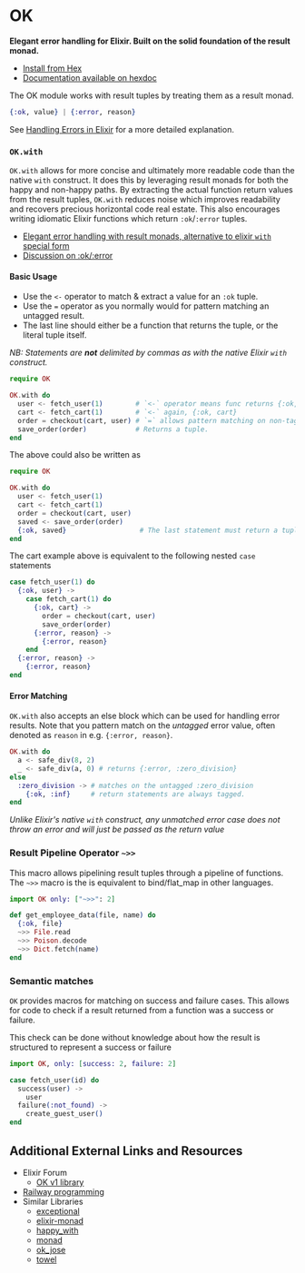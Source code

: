 # OK

**Elegant error handling for Elixir. Built on the solid foundation of the result monad.**

- [Install from Hex](https://hex.pm/packages/ok)
- [Documentation available on hexdoc](https://hexdocs.pm/ok)

The OK module works with result tuples by treating them as a result monad.

```elixir
{:ok, value} | {:error, reason}
```

See [Handling Errors in Elixir](http://insights.workshop14.io/2015/10/18/handling-errors-in-elixir-no-one-say-monad.html) for a more detailed explanation.

### `OK.with`

`OK.with` allows for more concise and ultimately more readable code than the native `with` construct. It does this by leveraging result monads for both the happy and non-happy paths. By extracting the actual function return values from the result tuples, `OK.with` reduces noise which improves readability and recovers precious horizontal code real estate. This also encourages writing idiomatic Elixir functions which return `:ok`/`:error` tuples.

* [Elegant error handling with result monads, alternative to elixir `with` special form](https://elixirforum.com/t/elegant-error-handling-with-result-monads-alternative-to-elixir-with-special-form/3264/1)
* [Discussion on :ok/:error](https://elixirforum.com/t/usage-of-ok-result-error-vs-some-result-none/3253)

#### Basic Usage

* Use the `<-` operator to match & extract a value for an `:ok` tuple.
* Use the `=` operator as you normally would for pattern matching an untagged result.
* The last line should either be a function that returns the tuple, or the literal tuple itself.

_NB: Statements are **not** delimited by commas as with the native Elixir `with` construct._

```elixir
require OK

OK.with do
  user <- fetch_user(1)        # `<-` operator means func returns {:ok, user}
  cart <- fetch_cart(1)        # `<-` again, {:ok, cart}
  order = checkout(cart, user) # `=` allows pattern matching on non-tagged funcs
  save_order(order)            # Returns a tuple.
end
```

The above could also be written as

```elixir
require OK

OK.with do
  user <- fetch_user(1)
  cart <- fetch_cart(1)
  order = checkout(cart, user)
  saved <- save_order(order)
  {:ok, saved}                  # The last statement must return a tuple.
end
```

The cart example above is equivalent to the following nested `case` statements

```elixir
case fetch_user(1) do
  {:ok, user} ->
    case fetch_cart(1) do
      {:ok, cart} ->
        order = checkout(cart, user)
        save_order(order)
      {:error, reason} ->
        {:error, reason}
    end
  {:error, reason} ->
    {:error, reason}
end
```

####  Error Matching

`OK.with` also accepts an else block which can be used for handling error results. Note that you pattern match on the _untagged_ error value, often denoted as `reason` in e.g. `{:error, reason}`.

```elixir
OK.with do
  a <- safe_div(8, 2)
  _ <- safe_div(a, 0) # returns {:error, :zero_division}
else
  :zero_division -> # matches on the untagged :zero_division
    {:ok, :inf}     # return statements are always tagged.
end
```

*Unlike Elixir's native `with` construct, any unmatched error case does not throw an error and will just be passed as the return value*

### Result Pipeline Operator `~>>`

This macro allows pipelining result tuples through a pipeline of functions.
The `~>>` macro is the is equivalent to bind/flat_map in other languages.

```elixir
import OK only: ["~>>": 2]

def get_employee_data(file, name) do
  {:ok, file}
  ~>> File.read
  ~>> Poison.decode
  ~>> Dict.fetch(name)
end
```

### Semantic matches

`OK` provides macros for matching on success and failure cases.
This allows for code to check if a result returned from a function was a success or failure.

This check can be done without knowledge about how the result is structured to represent a success or failure

```elixir
import OK, only: [success: 2, failure: 2]

case fetch_user(id) do
  success(user) ->
    user
  failure(:not_found) ->
    create_guest_user()
end
```

## Additional External Links and Resources

* Elixir Forum
  * [OK v1 library](https://elixirforum.com/t/ok-elegant-error-handling-for-elixir-pipelines-version-1-0-released/1932/)
* [Railway programming](http://www.zohaib.me/railway-programming-pattern-in-elixir/)
* Similar Libraries
  * [exceptional](https://github.com/expede/exceptional)
  * [elixir-monad](https://github.com/nickmeharry/elixir-monad)
  * [happy_with](https://github.com/vic/happy_with)
  * [monad](https://github.com/rmies/monad)
  * [ok_jose](https://github.com/vic/ok_jose)
  * [towel](https://github.com/knrz/towel)
